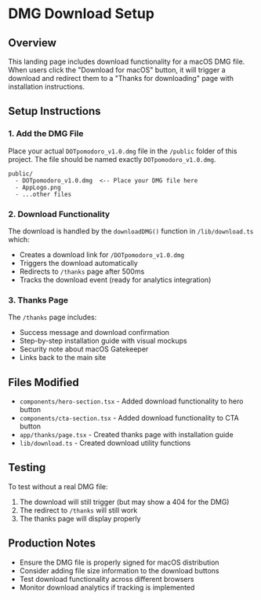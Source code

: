 # DMG Download Setup

## Overview
This landing page includes download functionality for a macOS DMG file. When users click the "Download for macOS" button, it will trigger a download and redirect them to a "Thanks for downloading" page with installation instructions.

## Setup Instructions

### 1. Add the DMG File
Place your actual `DOTpomodoro_v1.0.dmg` file in the `/public` folder of this project. The file should be named exactly `DOTpomodoro_v1.0.dmg`.

```
public/
  - DOTpomodoro_v1.0.dmg  <-- Place your DMG file here
  - AppLogo.png
  - ...other files
```

### 2. Download Functionality
The download is handled by the `downloadDMG()` function in `/lib/download.ts` which:
- Creates a download link for `/DOTpomodoro_v1.0.dmg`
- Triggers the download automatically
- Redirects to `/thanks` page after 500ms
- Tracks the download event (ready for analytics integration)

### 3. Thanks Page
The `/thanks` page includes:
- Success message and download confirmation
- Step-by-step installation guide with visual mockups
- Security note about macOS Gatekeeper
- Links back to the main site

## Files Modified
- `components/hero-section.tsx` - Added download functionality to hero button
- `components/cta-section.tsx` - Added download functionality to CTA button  
- `app/thanks/page.tsx` - Created thanks page with installation guide
- `lib/download.ts` - Created download utility functions

## Testing
To test without a real DMG file:
1. The download will still trigger (but may show a 404 for the DMG)
2. The redirect to `/thanks` will still work
3. The thanks page will display properly

## Production Notes
- Ensure the DMG file is properly signed for macOS distribution
- Consider adding file size information to the download buttons
- Test download functionality across different browsers
- Monitor download analytics if tracking is implemented